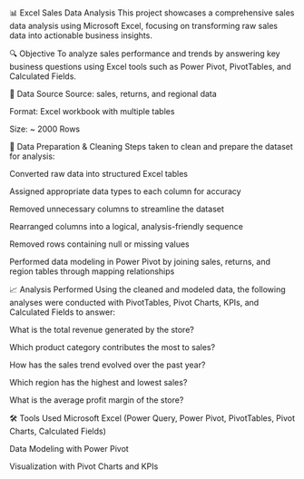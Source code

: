 📊 Excel Sales Data Analysis
This project showcases a comprehensive sales data analysis using Microsoft Excel, focusing on transforming raw sales data into actionable business insights.

🔍 Objective
To analyze sales performance and trends by answering key business questions using Excel tools such as Power Pivot, PivotTables, and Calculated Fields.

📂 Data Source
Source: sales, returns, and regional data

Format: Excel workbook with multiple tables

Size: ~ 2000 Rows

🧼 Data Preparation & Cleaning
Steps taken to clean and prepare the dataset for analysis:

Converted raw data into structured Excel tables

Assigned appropriate data types to each column for accuracy

Removed unnecessary columns to streamline the dataset

Rearranged columns into a logical, analysis-friendly sequence

Removed rows containing null or missing values

Performed data modeling in Power Pivot by joining sales, returns, and region tables through mapping relationships

📈 Analysis Performed
Using the cleaned and modeled data, the following analyses were conducted with PivotTables, Pivot Charts, KPIs, and Calculated Fields to answer:

What is the total revenue generated by the store?

Which product category contributes the most to sales?

How has the sales trend evolved over the past year?

Which region has the highest and lowest sales?

What is the average profit margin of the store?

🛠️ Tools Used
Microsoft Excel (Power Query, Power Pivot, PivotTables, Pivot Charts, Calculated Fields)

Data Modeling with Power Pivot

Visualization with Pivot Charts and KPIs
